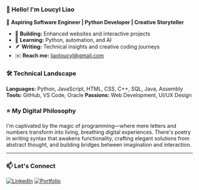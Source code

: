 ### 👋 Hello! I'm Loucyl Liao

👾 **Aspiring Software Engineer | Python Developer | Creative Storyteller**

- 🔭 **Building:** Enhanced websites and interactive projects
- 🌱 **Learning:** Python, automation, and AI
- 🪶 **Writing:** Technical insights and creative coding journeys
- ✉️ **Reach me:** liaoloucyl@gmail.com

### 🛠️ Technical Landscape
**Languages:** Python, JavaScript, HTML, CSS, C++, SQL, Java, Assembly
**Tools:** GitHub, VS Code, Oracle
**Passions:** Web Development, UI/UX Design

### ⭐️ My Digital Philosophy
I'm captivated by the magic of programming—where mere letters and numbers transform into living, breathing digital experiences. There's poetry in writing syntax that awakens functionality, crafting elegant solutions from abstract thought, and building bridges between imagination and interaction.

---

### 📫 Let's Connect
[![LinkedIn](https://img.shields.io/badge/LinkedIn-%230E76A8.svg?&style=for-the-badge&logo=LinkedIn&logoColor=white)](https://linkedin.com/in/loucylliao)
[![Portfolio](https://github.com/loucylliao/loucyl/blob/main/icon/shooting-star.png?raw=true)](https://loucylliao.github.io/loucyl/)
